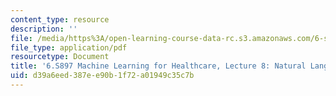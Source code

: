 ```yaml
---
content_type: resource
description: ''
file: /media/https%3A/open-learning-course-data-rc.s3.amazonaws.com/6-s897-machine-learning-for-healthcare-spring-2019/d39a6eed387ee90b1f72a01949c35c7b_MIT6_S897S19_lec8.pdf
file_type: application/pdf
resourcetype: Document
title: '6.S897 Machine Learning for Healthcare, Lecture 8: Natural Language Processing'
uid: d39a6eed-387e-e90b-1f72-a01949c35c7b
---
```

